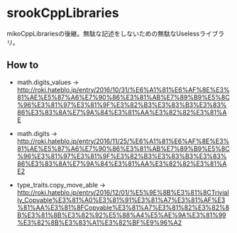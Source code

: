 # srookCppLibraries
mikoCppLibrariesの後継。無駄な記述をしないための無駄なUselessライブラリ。

## How to
* math.digits_values -> http://roki.hateblo.jp/entry/2016/10/31/%E6%A1%81%E6%AF%8E%E3%81%AE%E5%87%A6%E7%90%86%E3%81%AB%E7%89%B9%E5%8C%96%E3%81%97%E3%81%9F%E3%82%B3%E3%83%B3%E3%83%86%E3%83%8A%E7%9A%84%E3%81%AA%E3%82%82%E3%81%AE

* math.digits ->
http://roki.hateblo.jp/entry/2016/11/25/%E6%A1%81%E6%AF%8E%E3%81%AE%E5%87%A6%E7%90%86%E3%81%AB%E7%89%B9%E5%8C%96%E3%81%97%E3%81%9F%E3%82%B3%E3%83%B3%E3%83%86%E3%83%8A%E7%9A%84%E3%81%AA%E3%82%82%E3%81%AE2

* type_traits.copy_move_able ->
http://roki.hateblo.jp/entry/2016/12/01/%E5%9E%8B%E3%81%8CTrivially_Copyable%E3%81%A0%E3%81%91%E3%81%A7%E3%81%AF%E3%81%AA%E3%81%8FCopyable%E3%81%A7%E3%81%82%E3%82%8B%E3%81%8B%E3%82%92%E5%88%A4%E5%AE%9A%E3%81%99%E3%82%8B%E3%83%A1%E3%82%BF%E9%96%A2
